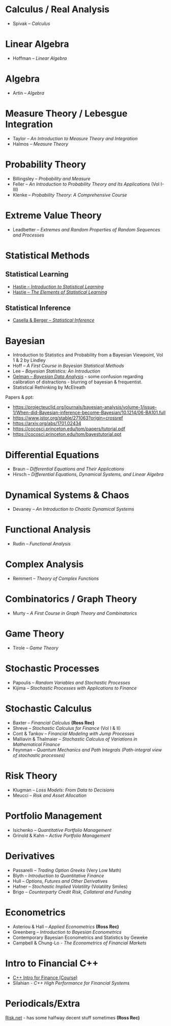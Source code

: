 # Calculus / Real Analysis
- Spivak – *Calculus*

# Linear Algebra
- Hoffman – *Linear Algebra*

# Algebra
- Artin – *Algebra*

# Measure Theory / Lebesgue Integration
- Taylor – *An Introduction to Measure Theory and Integration*
- Halmos – *Measure Theory*

# Probability Theory
- Billingsley – *Probability and Measure*
- Feller – *An Introduction to Probability Theory and Its Applications* (Vol I-III)
- Klenke – *Probability Theory: A Comprehensive Course*

# Extreme Value Theory
- Leadbetter – *Extremes and Random Properties of Random Sequences and Processes*

# Statistical Methods
## Statistical Learning
- [Hastie – *Introduction to Statistical Learning*](https://hastie.su.domains/ISLP/ISLP_website.pdf.download.html)
- [Hastie – *The Elements of Statistical Learning*](https://hastie.su.domains/ElemStatLearn/)

## Statistical Inference
- [Casella & Berger – *Statistical Inference*](https://pages.stat.wisc.edu/~shao/stat610/Casella_Berger_Statistical_Inference.pdf)

# Bayesian
- Introduction to Statistics and Probability from a Bayesian Viewpoint, Vol 1 & 2 by Lindley
- Hoff – *A First Course in Bayesian Statistical Methods*
- Lee – *Bayesian Statistics: An Introduction*
- [Gelman – *Bayesian Data Analysis*](https://sites.stat.columbia.edu/gelman/book/) - some confusion regarding calibration of distractions - blurring of bayesian & frequentist. 
- Statistical Rethinking by McElreath

Papers & ppt: 
- https://projecteuclid.org/journals/bayesian-analysis/volume-1/issue-1/When-did-Bayesian-inference-become-Bayesian/10.1214/06-BA101.full
- https://www.jstor.org/stable/271063?origin=crossref
- https://arxiv.org/abs/1701.02434
- https://cocosci.princeton.edu/tom/papers/tutorial.pdf
- https://cocosci.princeton.edu/tom/bayestutorial.ppt

# Differential Equations
- Braun – *Differential Equations and Their Applications*
- Hirsch – *Differential Equations, Dynamical Systems, and Linear Algebra*

# Dynamical Systems & Chaos
- Devaney – *An Introduction to Chaotic Dynamical Systems*

# Functional Analysis
- Rudin – *Functional Analysis*

# Complex Analysis
- Remmert – *Theory of Complex Functions*

# Combinatorics / Graph Theory
- Murty – *A First Course in Graph Theory and Combinatorics*

# Game Theory
- Tirole – *Game Theory*

# Stochastic Processes
- Papoulis – *Random Variables and Stochastic Processes*
- Kijima – *Stochastic Processes with Applications to Finance*

# Stochastic Calculus
- Baxter – *Financial Calculus*  **(Ross Rec)**
- Shreve – *Stochastic Calculus for Finance* (Vol I & II)
- Cont & Tankov – *Financial Modeling with Jump Processes*
- Malliavin & Thalmaier – *Stochastic Calculus of Variations in Mathematical Finance*
- Feynman – *Quantum Mechanics and Path Integrals* *(Path-integral view of stochastic processes)*

# Risk Theory
- Klugman – *Loss Models: From Data to Decisions*
- Meucci – *Risk and Asset Allocation*

# Portfolio Management
- Isichenko – *Quantitative Portfolio Management*
- Grinold & Kahn – *Active Portfolio Management*

# Derivatives
- Passarelli – *Trading Option Greeks* (Very Low Math)
- Blyth – *Introduction to Quantitative Finance*
- Hull – *Options, Futures and Other Derivatives*
- Hafner – *Stochastic Implied Volatility* (Volatility Smiles)
- Brigo – *Counterparty Credit Risk, Collateral and Funding*

# Econometrics
- Asteriou & Hall – *Applied Econometrics* **(Ross Rec)**
- Greenberg – *Introduction to Bayesian Econometrics*
- Contemporary Bayesian Econometrics and Statistics by Geweke
- Campbell & Chung-Lo - *The Econometrics of Financial Markets*

# Intro to Financial C++
- [C++ Intro for Finance (Course)](https://nms.kcl.ac.uk/john.armstrong/courses/courses.html)
- Silahian - *C++ High Performance for Financial Systems*

# Periodicals/Extra
[Risk.net](https://www.risk.net) - has some halfway decent stuff sometimes **(Ross Rec)**
